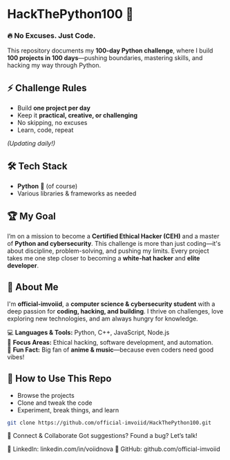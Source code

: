 # HackThePython100 🚀  

### 🔥 No Excuses. Just Code.  

This repository documents my **100-day Python challenge**, where I build **100 projects in 100 days**—pushing boundaries, mastering skills, and hacking my way through Python.  

## ⚡ Challenge Rules  
- Build **one project per day**  
- Keep it **practical, creative, or challenging**  
- No skipping, no excuses  
- Learn, code, repeat
  
_(Updating daily!)_  

## 🛠 Tech Stack  
- **Python** 🐍 (of course)  
- Various libraries & frameworks as needed  

## 🏆 My Goal  
I’m on a mission to become a **Certified Ethical Hacker (CEH)** and a master of **Python and cybersecurity**. This challenge is more than just coding—it's about discipline, problem-solving, and pushing my limits. Every project takes me one step closer to becoming a **white-hat hacker** and **elite developer**.  

## 👤 About Me  
I'm **official-imvoiid**, a **computer science & cybersecurity student** with a deep passion for **coding, hacking, and building**. I thrive on challenges, love exploring new technologies, and am always hungry for knowledge.  

💻 **Languages & Tools:** Python, C++, JavaScript, Node.js  
🎯 **Focus Areas:** Ethical hacking, software development, and automation.  
🎵 **Fun Fact:** Big fan of **anime & music**—because even coders need good vibes!  

## 🌟 How to Use This Repo  
- Browse the projects  
- Clone and tweak the code  
- Experiment, break things, and learn  

```bash
git clone https://github.com/official-imvoiid/HackThePython100.git
```

🤝 Connect & Collaborate
Got suggestions? Found a bug? Let’s talk!

🔗 LinkedIn: linkedin.com/in/voiidnova
🐍 GitHub: github.com/official-imvoiid

